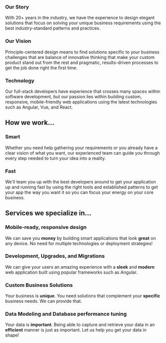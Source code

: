 
### Our Story
With 20+ years in the industry, we have the experience to design elegant solutions that focus on solving your unique business requirements using the best industry-standard patterns and practices.

### Our Vision
Principle-centered design means to find solutions specific to your business challenges that are balance of innovative thinking that make your custom product stand out from the rest and pragmatic, results-driven processes to get the job done right the first time.

### Technology
Our full-stack developers have experience that crosses many spaces within software development, but our passion lies within building custom, responsive, mobile-friendly web applications using the latest technologies such as Angular, Vue, and React. 

## How we work...
### Smart
Whether you need help gathering your requirements or you already have a clear vision of what you want, our experienced team can guide you through every step needed to turn your idea into a reality.

### Fast
We'll team you up with the best developers around to get your application up and running fast by using the right tools and established patterns to get your app the way you want it so you can focus your energy on your core business.

## Services we specialize in...
### Mobile-ready, responsive design
We can save you **money** by building smart applications that look **great** on any device. No need for multiple technologies or deployment strategies!

### Development, Upgrades, and Migrations
We can give your users an amazing experience with a **sleek** and **modern** web application built using popular frameworks such as Angular.

### Custom Business Solutions
Your business is **unique**. You need solutions that complement your **specific** business needs. We can provide that.

### Data Modeling and Database performance tuning
Your data is **important**. Being able to capture and retrieve your data in an **efficient** manner is just as important. Let us help you get your data in shape!
